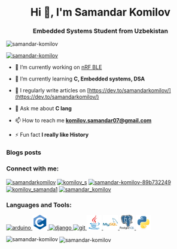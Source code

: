 <h1 align="center">Hi 👋, I'm Samandar Komilov</h1>
<h3 align="center">Embedded Systems Student from Uzbekistan</h3>

<p align="left"> <img src="https://komarev.com/ghpvc/?username=samandar-komilov&label=Profile%20views&color=0e75b6&style=flat" alt="samandar-komilov" /> </p>

<p align="left"> <a href="https://github.com/ryo-ma/github-profile-trophy"><img src="https://github-profile-trophy.vercel.app/?username=samandar-komilov" alt="samandar-komilov" /></a> </p>

- 🔭 I’m currently working on [nRF BLE](https://github.com/Samandar-Komilov/ESL-project/)

- 🌱 I’m currently learning **C, Embedded systems, DSA**

- 📝 I regularly write articles on [https://dev.to/samandarkomilov/](https://dev.to/samandarkomilov/)

- 💬 Ask me about **C lang**

- 📫 How to reach me **komilov.samandar07@gmail.com**

- ⚡ Fun fact **I really like History**

### Blogs posts
<!-- BLOG-POST-LIST:START -->
<!-- BLOG-POST-LIST:END -->

<h3 align="left">Connect with me:</h3>
<p align="left">
<a href="https://dev.to/samandarkomilov" target="blank"><img align="center" src="https://raw.githubusercontent.com/rahuldkjain/github-profile-readme-generator/master/src/images/icons/Social/devto.svg" alt="samandarkomilov" height="30" width="40" /></a>
<a href="https://twitter.com/komilov_s" target="blank"><img align="center" src="https://raw.githubusercontent.com/rahuldkjain/github-profile-readme-generator/master/src/images/icons/Social/twitter.svg" alt="komilov_s" height="30" width="40" /></a>
<a href="https://linkedin.com/in/samandar-komilov-89b732249" target="blank"><img align="center" src="https://raw.githubusercontent.com/rahuldkjain/github-profile-readme-generator/master/src/images/icons/Social/linked-in-alt.svg" alt="samandar-komilov-89b732249" height="30" width="40" /></a>
<a href="https://www.hackerrank.com/komilov_samanda1" target="blank"><img align="center" src="https://raw.githubusercontent.com/rahuldkjain/github-profile-readme-generator/master/src/images/icons/Social/hackerrank.svg" alt="komilov_samanda1" height="30" width="40" /></a>
<a href="https://www.leetcode.com/samandar_komilov" target="blank"><img align="center" src="https://raw.githubusercontent.com/rahuldkjain/github-profile-readme-generator/master/src/images/icons/Social/leet-code.svg" alt="samandar_komilov" height="30" width="40" /></a>
</p>

<h3 align="left">Languages and Tools:</h3>
<p align="left"> <a href="https://www.arduino.cc/" target="_blank" rel="noreferrer"> <img src="https://cdn.worldvectorlogo.com/logos/arduino-1.svg" alt="arduino" width="40" height="40"/> </a> <a href="https://www.cprogramming.com/" target="_blank" rel="noreferrer"> <img src="https://raw.githubusercontent.com/devicons/devicon/master/icons/c/c-original.svg" alt="c" width="40" height="40"/> </a> <a href="https://www.djangoproject.com/" target="_blank" rel="noreferrer"> <img src="https://cdn.worldvectorlogo.com/logos/django.svg" alt="django" width="40" height="40"/> </a> <a href="https://git-scm.com/" target="_blank" rel="noreferrer"> <img src="https://www.vectorlogo.zone/logos/git-scm/git-scm-icon.svg" alt="git" width="40" height="40"/> </a> <a href="https://www.java.com" target="_blank" rel="noreferrer"> <img src="https://raw.githubusercontent.com/devicons/devicon/master/icons/java/java-original.svg" alt="java" width="40" height="40"/> </a> <a href="https://www.mysql.com/" target="_blank" rel="noreferrer"> <img src="https://raw.githubusercontent.com/devicons/devicon/master/icons/mysql/mysql-original-wordmark.svg" alt="mysql" width="40" height="40"/> </a> <a href="https://www.postgresql.org" target="_blank" rel="noreferrer"> <img src="https://raw.githubusercontent.com/devicons/devicon/master/icons/postgresql/postgresql-original-wordmark.svg" alt="postgresql" width="40" height="40"/> </a> <a href="https://www.python.org" target="_blank" rel="noreferrer"> <img src="https://raw.githubusercontent.com/devicons/devicon/master/icons/python/python-original.svg" alt="python" width="40" height="40"/> </a> </p>

<p><img align="left" src="https://github-readme-stats.vercel.app/api/top-langs?username=samandar-komilov&show_icons=true&locale=en&layout=compact" alt="samandar-komilov" /></p>

<p>&nbsp;<img align="center" src="https://github-readme-stats.vercel.app/api?username=samandar-komilov&show_icons=true&locale=en" alt="samandar-komilov" /></p>

